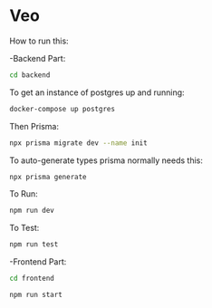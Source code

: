 # Veo

How to run this:

-Backend Part:

```bash
cd backend
```

To get an instance of postgres up and running:
```bash
docker-compose up postgres
```

Then Prisma:
```bash
npx prisma migrate dev --name init
```

To auto-generate types prisma normally needs this:
```bash
npx prisma generate
```

To Run:
```bash
npm run dev
```

To Test:
```bash
npm run test
```

-Frontend Part:

```bash
cd frontend
```

```bash
npm run start
```


